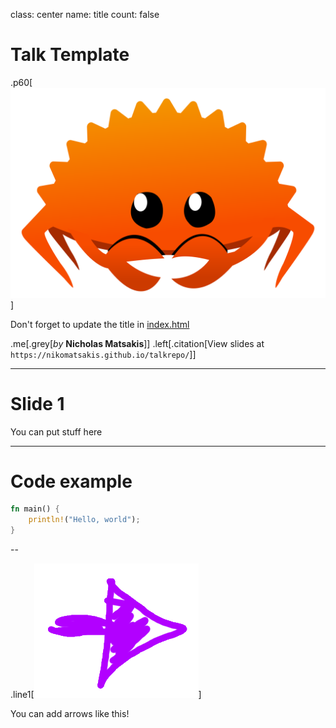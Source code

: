 class: center
name: title
count: false

# Talk Template

.p60[![Ferris](./images/ferris.svg)]

Don't forget to update the title in [index.html](./index.html)

.me[.grey[*by* **Nicholas Matsakis**]]
.left[.citation[View slides at `https://nikomatsakis.github.io/talkrepo/`]]

---

# Slide 1

You can put stuff here

---

# Code example

```rust
fn main() {
    println!("Hello, world");
}
```

--

.line1[![Arrow](./images/Arrow.png)]

You can add arrows like this!